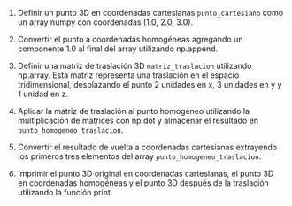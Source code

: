 1. Definir un punto 3D en coordenadas cartesianas `punto_cartesiano` como un array numpy con coordenadas (1.0, 2.0, 3.0).

2. Convertir el punto a coordenadas homogéneas agregando un componente 1.0 al final del array utilizando np.append.

3. Definir una matriz de traslación 3D `matriz_traslacion` utilizando np.array. Esta matriz representa una traslación en el espacio tridimensional, desplazando el punto 2 unidades en x, 3 unidades en y y 1 unidad en z.

4. Aplicar la matriz de traslación al punto homogéneo utilizando la multiplicación de matrices con np.dot y almacenar el resultado en `punto_homogeneo_traslacion`.

5. Convertir el resultado de vuelta a coordenadas cartesianas extrayendo los primeros tres elementos del array `punto_homogeneo_traslacion`.

6. Imprimir el punto 3D original en coordenadas cartesianas, el punto 3D en coordenadas homogéneas y el punto 3D después de la traslación utilizando la función print.
